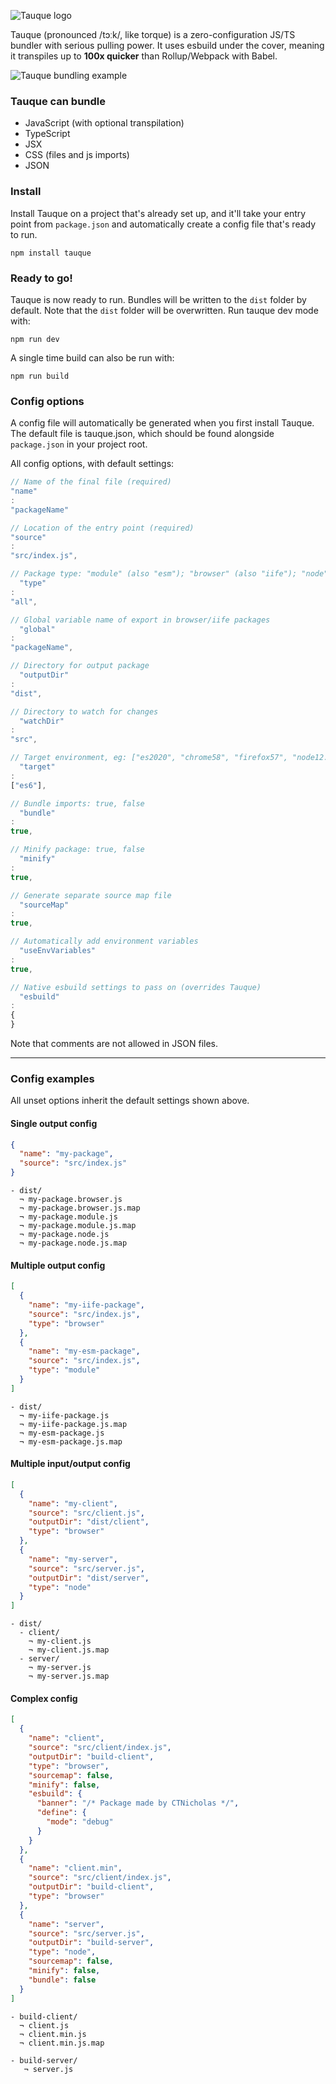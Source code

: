 ![Tauque logo](https://raw.githubusercontent.com/CTNicholas/tauque/main/tauque.png)

Tauque (pronounced /tɔːk/, like torque) is a zero-configuration JS/TS bundler with serious pulling power. It uses esbuild under the cover, meaning it transpiles up to **100x quicker** than Rollup/Webpack with Babel.

![Tauque bundling example](https://raw.githubusercontent.com/CTNicholas/tauque/main/tauque-example-2.gif)

### Tauque can bundle

- JavaScript (with optional transpilation)
- TypeScript
- JSX
- CSS (files and js imports)
- JSON

### Install

Install Tauque on a project that's already set up, and it'll take your entry point from `package.json`
and automatically create a config file that's ready to run.

```shell
npm install tauque
```

### Ready to go!

Tauque is now ready to run. Bundles will be written to the `dist` folder by default. Note that the `dist` folder will be overwritten. Run tauque dev mode with:

```shell
npm run dev
```

A single time build can also be run with:

```shell
npm run build
```

### Config options

A config file will automatically be generated when you first install Tauque. The default file is tauque.json, which should be found alongside `package.json` in your project root.

All config options, with default settings:

```js
// Name of the final file (required)
"name"
:
"packageName"

// Location of the entry point (required)
"source"
:
"src/index.js",

// Package type: "module" (also "esm"); "browser" (also "iife"); "node" (also "cjs"); "all"
  "type"
:
"all",

// Global variable name of export in browser/iife packages
  "global"
:
"packageName",

// Directory for output package
  "outputDir"
:
"dist",

// Directory to watch for changes
  "watchDir"
:
"src",

// Target environment, eg: ["es2020", "chrome58", "firefox57", "node12.19.1"]
  "target"
:
["es6"],

// Bundle imports: true, false
  "bundle"
:
true,

// Minify package: true, false
  "minify"
:
true,

// Generate separate source map file
  "sourceMap"
:
true,

// Automatically add environment variables
  "useEnvVariables"
:
true,

// Native esbuild settings to pass on (overrides Tauque)
  "esbuild"
:
{
}   
```

Note that comments are not allowed in JSON files.
_______________________________________________________________________________

### Config examples

All unset options inherit the default settings shown above.

#### Single output config

```json
{
  "name": "my-package",
  "source": "src/index.js"
}
```

```
- dist/
  ¬ my-package.browser.js
  ¬ my-package.browser.js.map
  ¬ my-package.module.js
  ¬ my-package.module.js.map
  ¬ my-package.node.js
  ¬ my-package.node.js.map
```

#### Multiple output config

```json
[
  {
    "name": "my-iife-package",
    "source": "src/index.js",
    "type": "browser"
  },
  {
    "name": "my-esm-package",
    "source": "src/index.js",
    "type": "module"
  }
]
```

```
- dist/
  ¬ my-iife-package.js
  ¬ my-iife-package.js.map
  ¬ my-esm-package.js
  ¬ my-esm-package.js.map
```

#### Multiple input/output config

```json
[
  {
    "name": "my-client",
    "source": "src/client.js",
    "outputDir": "dist/client",
    "type": "browser"
  },
  {
    "name": "my-server",
    "source": "src/server.js",
    "outputDir": "dist/server",
    "type": "node"
  }
]
```

```
- dist/
  - client/
    ¬ my-client.js
    ¬ my-client.js.map
  - server/
    ¬ my-server.js
    ¬ my-server.js.map
```

#### Complex config

```json
[
  {
    "name": "client",
    "source": "src/client/index.js",
    "outputDir": "build-client",
    "type": "browser",
    "sourcemap": false,
    "minify": false,
    "esbuild": {
      "banner": "/* Package made by CTNicholas */",
      "define": {
        "mode": "debug"
      }
    }
  },
  {
    "name": "client.min",
    "source": "src/client/index.js",
    "outputDir": "build-client",
    "type": "browser"
  },
  {
    "name": "server",
    "source": "src/server.js",
    "outputDir": "build-server",
    "type": "node",
    "sourcemap": false,
    "minify": false,
    "bundle": false
  }
]
```

```
- build-client/
  ¬ client.js
  ¬ client.min.js
  ¬ client.min.js.map
  
- build-server/
   ¬ server.js
```

